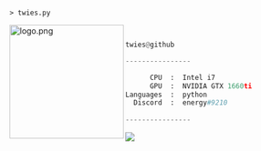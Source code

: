 ```

> twies.py

```
<img align="left" src="https://cdn.discordapp.com/attachments/914055554404614155/926872585667506196/Discord_copy.png" alt="logo.png" width="200" />

```py


twies@github

----------------

      CPU  :  Intel i7
      GPU  :  NVIDIA GTX 1660ti
Languages  :  python
  Discord  :  energy#9210
 
----------------
```
<img src="https://komarev.com/ghpvc/?username=twies&style=flat-square">
